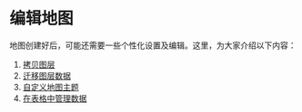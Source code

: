 # 编辑地图

地图创建好后，可能还需要一些个性化设置及编辑。这里，为大家介绍以下内容：
1. [拷贝图层](/copy-layer.html)
2. [迁移图层数据](/copy-data.html)
3. [自定义地图主题](/personalized-map.html)
4. [在表格中管理数据](/data-tale-view.html)


